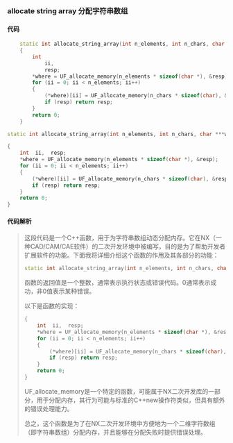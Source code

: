 ### allocate string array 分配字符串数组

#### 代码

```cpp
    static int allocate_string_array(int n_elements, int n_chars, char ***where)  
    {  
        int  
            ii,  
            resp;  
        *where = UF_allocate_memory(n_elements * sizeof(char *), &resp);  
        for (ii = 0; ii < n_elements; ii++)  
        {  
            (*where)[ii] = UF_allocate_memory(n_chars * sizeof(char), &resp);  
            if (resp) return resp;  
        }  
        return 0;  
    }

```

```cpp
static int allocate_string_array(int n_elements, int n_chars, char ***where)

```

```cpp
{  
    int  ii,  resp;  
    *where = UF_allocate_memory(n_elements * sizeof(char *), &resp);  
    for (ii = 0; ii < n_elements; ii++)  
    {  
        (*where)[ii] = UF_allocate_memory(n_chars * sizeof(char), &resp);  
        if (resp) return resp;  
    }  
    return 0;  
}

```

#### 代码解析

> 这段代码是一个C++函数，用于为字符串数组动态分配内存。它在NX（一种CAD/CAM/CAE软件）的二次开发环境中被编写，目的是为了帮助开发者扩展软件的功能。下面我将详细介绍这个函数的作用及其各部分的功能：
>
> ```cpp
> static int allocate_string_array(int n_elements, int n_chars, char ***where)
> ```
>
> 函数的返回值是一个整数，通常表示执行状态或错误代码。0通常表示成功，非0值表示某种错误。
>
> 以下是函数的实现：
>
> ```cpp
> {  
>     int  ii,  resp;  
>     *where = UF_allocate_memory(n_elements * sizeof(char *), &resp);  
>     for (ii = 0; ii < n_elements; ii++)  
>     {  
>         (*where)[ii] = UF_allocate_memory(n_chars * sizeof(char), &resp);  
>         if (resp) return resp;  
>     }  
>     return 0;  
> }
> ```
>
> UF_allocate_memory是一个特定的函数，可能属于NX二次开发库的一部分，用于分配内存，其行为可能与标准的C++new操作符类似，但具有额外的错误处理能力。
>
> 总之，这个函数是为了在NX二次开发环境中方便地为一个二维字符数组（即字符串数组）分配内存，并且能够在分配失败时提供错误处理。
>
